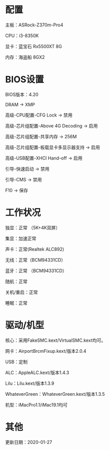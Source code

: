 # 配置
主板：ASRock-Z370m-Pro4

CPU：i3-8350K

显卡：蓝宝石 Rx5500XT 8G

内存：海盗船 8GX2

# BIOS设置
BIOS版本：4.20

DRAM → XMP

高级-CPU配置-CFG Lock → 禁用

高级-芯片组配置-Above 4G  Decoding → 启用

高级-芯片组配置-共享内存 → 256M

高级-芯片组配置-板载显卡多显示器支持 → 启用

高级-USB配置-XHCI Hand-off → 启用 

引导-快速启动 → 禁用

引导-CMS → 禁用

F10 → 保存

# 工作状况
独显：正常 （5K+4K双屏）

集显：加速正常

声卡：正常(Realtek ALC892) 

无线：正常（BCM94331CD）

蓝牙：正常 （BCM94331CD）

随航：正常

关机/重启：正常

睡眠：正常

# 驱动/机型
核心：采用FakeSMC.kext/VirtualSMC.kext均可。

网卡：AirportBrcmFixup.kext/版本2.0.4

USB：定制

ALC：AppleALC.kext/版本1.4.3

Lilu：Lilu.kext/版本1.3.9

WhateverGreen：WhateverGreen.kext/版本1.3.5

机型：iMacPro1.1/iMac19.1均可

# 其他
更新日期：2020-01-27